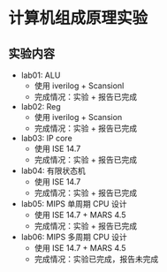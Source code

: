 # 计算机组成原理实验
## 实验内容
- lab01: ALU
	- 使用 iverilog + Scansionl
	- 完成情况：实验 + 报告已完成
- lab02: Reg
	- 使用 iverilog + Scansion	
	- 完成情况：实验 + 报告已完成
- lab03: IP core
	- 使用 ISE 14.7
	- 完成情况：实验 + 报告已完成
- lab04: 有限状态机
	- 使用 ISE 14.7
	- 完成情况：实验 + 报告已完成
- lab05: MIPS 单周期 CPU 设计
	- 使用 ISE 14.7 + MARS 4.5
	- 完成情况：实验 + 报告已完成
- lab06: MIPS 多周期 CPU 设计
	- 使用 ISE 14.7 + MARS 4.5
	- 完成情况：实验已完成，报告未完成
